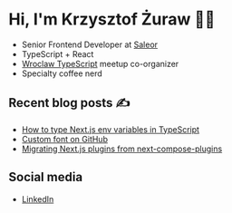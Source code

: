 # Hi, I'm Krzysztof Żuraw 👋🏻

- Senior Frontend Developer at [Saleor](hhttps://saleor.io/)
- TypeScript + React
- [Wroclaw TypeScript](https://www.meetup.com/WrocTypeScript/) meetup co-organizer
- Specialty coffee nerd

## Recent blog posts ✍️

<!-- FEED-START -->
- [How to type Next.js env variables in TypeScript](https://krzysztofzuraw.com/2022/how-to-type-next-js-env-variables-in-typescript/)
- [Custom font on GitHub](https://krzysztofzuraw.com/2022/custom-font-on-github/)
- [Migrating Next.js plugins from next-compose-plugins](https://krzysztofzuraw.com/2022/migrating-next-js-plugins-from-next-compose-plugins/)
<!-- FEED-END -->

## Social media

- [LinkedIn](https://pl.linkedin.com/in/krzysztofzuraw)